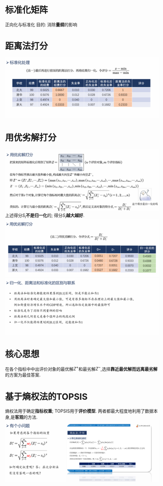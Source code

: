 # 标准化矩阵
正向化与标准化
目的: 消除**量纲**的影响
# 距离法打分
![距离法打分](./image/27.png)
# 用优劣解打分
![优劣解计算步骤](./image/28.png)
上述得分$S_i$**不是归一化**的;
得分$S_i$**越大越好**.
![优劣解打分](./image/29.png)
![归一化,距离法和标准化的区别](./image/30.png)
# 核心思想
在各个指标中中出评价对象的最优解$Z^+$和最劣解$Z^-$,选择**靠近最优解而远离最劣解**的方案为最佳答案.
# 基于熵权法的TOPSIS
熵权法用于确定**指标权重**;
TOPSIS用于**评价模型**.
两者都最大程度地利用了数据本身,是**客观**的方法.
![基于熵权法的TOPSIS](./image/31.png)
